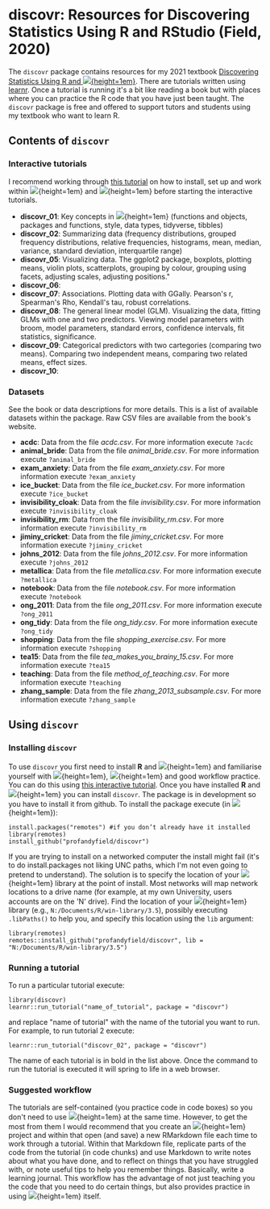 # discovr: Resources for Discovering Statistics Using R and RStudio (Field, 2020)

The `discovr` package contains resources for my 2021 textbook [Discovering Statistics Using R and ![](./data-raw/images/rstudio_logo.png){height=1em}](https://www.discoveringstatistics.com/books/discovering-statistics-using-r/). There are tutorials written using [learnr](https://rstudio.github.io/learnr/). Once a tutorial is running it's a bit like reading a book but with places where you can practice the R code that you have just been taught. The `discovr` package is free and offered to support tutors and students using my textbook who want to learn R.
 
## Contents of `discovr`
### Interactive tutorials

I recommend working through [this tutorial](http://milton-the-cat.rocks/learnr/r/r_getting_started/) on how to install, set up and work within ![](./data-raw/images/r_logo.png){height=1em} and ![](./data-raw/images/rstudio_logo.png){height=1em} before starting the interactive tutorials.

* **discovr_01**: Key concepts in ![](./data-raw/images/r_logo.png){height=1em} (functions and objects, packages and functions, style, data types, tidyverse, tibbles)
* **discovr_02**: Summarizing data (frequency distributions, grouped frequency distributions, relative frequencies, histograms, mean, median, variance, standard deviation, interquartile range)
* **discovr_05**: Visualizing data. The ggplot2 package, boxplots, plotting means, violin plots, scatterplots, grouping by colour, grouping using facets, adjusting scales, adjusting positions."
* **discovr_06**:
* **discovr_07**: Associations. Plotting data with GGally. Pearson's r, Spearman's Rho, Kendall's tau, robust correlations.
* **discovr_08**: The general linear model (GLM). Visualizing the data, fitting GLMs with one and two predictors. Viewing model parameters with broom, model parameters, standard errors, confidence intervals, fit statistics, significance.
* **discovr_09**: Categorical predictors with two cartegories (comparing two means). Comparing two independent means, comparing two related means, effect sizes.
* **discovr_10**:  


### Datasets

See the book or data descriptions for more details. This is a list of available datasets within the package. Raw CSV files are available from the book's website.

* **acdc**: Data from the file *acdc.csv*. For more information execute `?acdc`
* **animal_bride**: Data from the file *animal_bride.csv*. For more information execute `?animal_bride`
* **exam_anxiety**: Data from the file *exam_anxiety.csv*. For more information execute `?exam_anxiety`
* **ice_bucket**: Data from the file *ice_bucket.csv*. For more information execute `?ice_bucket`
* **invisibility_cloak**: Data from the file *invisibility.csv*. For more information execute `?invisibility_cloak`
* **invisibility_rm**: Data from the file *invisibility_rm.csv*. For more information execute `?invisibility_rm`
* **jiminy_cricket**: Data from the file *jiminy_cricket.csv*. For more information execute `?jiminy_cricket`
* **johns_2012**: Data from the file *johns_2012.csv*. For more information execute `?johns_2012`
* **metallica**: Data from the file *metallica.csv*. For more information execute `?metallica`
* **notebook**: Data from the file *notebook.csv*. For more information execute `?notebook`
* **ong_2011**: Data from the file *ong_2011.csv*. For more information execute `?ong_2011`
* **ong_tidy**: Data from the file *ong_tidy.csv*. For more information execute `?ong_tidy`
* **shopping**: Data from the file *shopping_exercise.csv*. For more information execute `?shopping`
* **tea15**: Data from the file *tea_makes_you_brainy_15.csv*. For more information execute `?tea15`
* **teaching**: Data from the file *method_of_teaching.csv*. For more information execute `?teaching`
* **zhang_sample**: Data from the file *zhang_2013_subsample.csv*. For more information execute `?zhang_sample`


## Using `discovr`

### Installing `discovr`

To use `discovr` you first need to install **R** and ![](./data-raw/images/rstudio_logo.png){height=1em} and familiarise yourself with ![](./data-raw/images/r_logo.png){height=1em}, ![](./data-raw/images/rstudio_logo.png){height=1em} and good workflow practice. You can do this using [this interactive tutorial](http://milton-the-cat.rocks/learnr/r/r_getting_started/). Once you have installed **R** and ![](./data-raw/images/rstudio_logo.png){height=1em} you can install `discovr`. The package is in development so you have to install it from github. To install the package execute (in ![](./data-raw/images/rstudio_logo.png){height=1em}):

```{r, eval = FALSE}
install.packages("remotes") #if you don’t already have it installed
library(remotes)
install_github("profandyfield/discovr")
```

If you are trying to install on a networked computer the install might fail (it's to do install.packages not liking UNC paths, which I'm not even going to pretend to understand). The solution is to specify the location of your ![](./data-raw/images/r_logo.png){height=1em} library at the point of install. Most networks will map network locations to a drive name (for example, at my own University, users accounts are on the 'N' drive). Find the location of your ![](./data-raw/images/r_logo.png){height=1em} library (e.g., `N:/Documents/R/win-library/3.5`), possibly executing `.libPaths()` to help you, and specify this location using the `lib` argument:

```
library(remotes) 
remotes::install_github("profandyfield/discovr", lib = "N:/Documents/R/win-library/3.5")
```
### Running a tutorial

To run a particular tutorial execute:

```{r, eval = FALSE}
library(discovr)
learnr::run_tutorial("name_of_tutorial", package = "discovr")
```

and replace "name of tutorial" with the name of the tutorial you want to run. For example, to run tutorial 2 execute:

```{r, eval = FALSE}
learnr::run_tutorial("discovr_02", package = "discovr")
```

The name of each tutorial is in bold in the list above. Once the command to run the tutorial is executed it will spring to life in a web browser.

### Suggested workflow

The tutorials are self-contained (you practice code in code boxes) so you don't need to use ![](./data-raw/images/rstudio_logo.png){height=1em} at the same time. However, to get the most from them I would recommend that you create an ![](./data-raw/images/rstudio_logo.png){height=1em} project and within that open (and save) a new RMarkdown file each time to work through a tutorial. Within that Markdown file, replicate parts of the code from the tutorial (in code chunks) and use Markdown to write notes about what you have done, and to reflect on things that you have struggled with, or note useful tips to help you remember things. Basically, write a learning journal. This workflow has the advantage of not just teaching you the code that you need to do certain things, but also provides practice in using ![](./data-raw/images/rstudio_logo.png){height=1em} itself.
